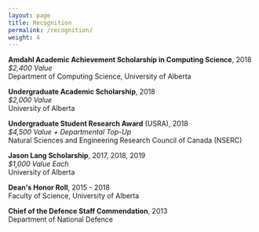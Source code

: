 ```yaml
---
layout: page
title: Recognition
permalink: /recognition/
weight: 4
---
```

  
  **Amdahl Academic Achievement Scholarship in Computing Science**, 2018  
  *$2,400 Value*  
  Department of Computing Science, University of Alberta
  
  **Undergraduate Academic Scholarship**, 2018  
  *$2,000 Value*  
  University of Alberta
  
  **Undergraduate Student Research Award** (USRA), 2018  
  *$4,500 Value + Departmental Top-Up*  
  Natural Sciences and Engineering Research Council of Canada (NSERC)
  
  **Jason Lang Scholarship**, 2017, 2018, 2019  
  *$1,000 Value Each*  
  University of Alberta
  
  **Dean's Honor Roll**, 2015 - 2018  
  Faculty of Science, University of Alberta
  
  **Chief of the Defence Staff Commendation**, 2013  
  Department of National Defence

